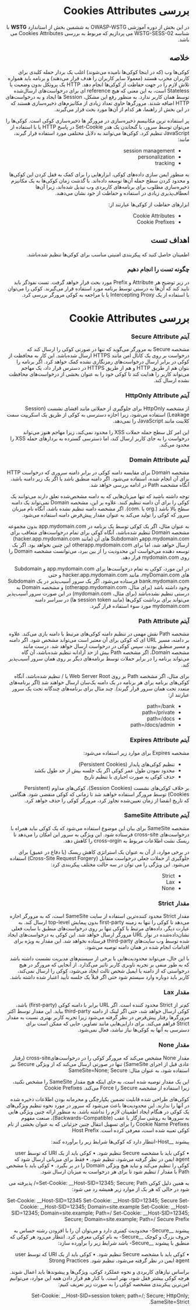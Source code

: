<div dir="rtl">
    
# بررسی Cookies Attributes
    

در این بخش از دوره آموزشی OWASP-WSTG به ششمین بخش از استاندارد **WSTG** با شناسه WSTG-SESS-02 می پردازیم که مربوط به بررسی Cookies Attributes می باشد.
    
## خلاصه

کوکی‌ها وب (‏که در اینجا کوکی‌ها نامیده می‌شوند) ‏اغلب یک بردار حمله کلیدی برای کاربران مخرب هستند (‏معمولا سایر کاربران را هدف قرار می‌دهند) ‏و برنامه باید همواره تلاش لازم را در جهت حفاظت از کوکی‌ها انجام دهد.
HTTP یک پروتکل بدون وضعیت یا Stateless است، به این معنی که هیچ reference ای برای درخواست‌های ارسال‌شده توسط همان کاربر ندارد. به منظور رفع این مشکل، Session ها ایجاد و به درخواست‌های HTTP اضافه شدند. مرورگرها حاوی تعداد زیادی از مکانیزم‌های ذخیره‌سازی هستند که در این بخش از راهنما، هر کدام از آن‌ها مورد بحث قرار می‌گیرند.

پر استفاده ترین مکانیسم ذخیره‌سازی در مرورگر ها ذخیره‌سازی کوکی است. کوکی‌ها را می‌توان توسط سرور، با گنجاندن یک هدر Set-Cookie در پاسخ HTTP یا با استفاده از JavaScript تنظیم کرد. کوکی‌ها می‌توانند به دلایل مختلفی مورد استفاده قرار گیرند، مانند:

* session management
* personalization
* tracking

به منظور ایمن سازی داده‌های کوکی، ابزارهایی را برای کمک به قفل کردن این کوکی‌ها و محدود کردن سطح حمله آن‌ها توسعه داده‌اند. با گذشت زمان کوکی‌ها به یک مکانیزم ذخیره‌سازی مطلوب برای برنامه‌های کاربردی وب تبدیل شده‌اند، زیرا آن‌ها انعطاف‌پذیری زیادی در استفاده و حفاظت از خود نشان می‌دهند.

ابزارهای حفاظت از کوکی‌ها عبارتند از:

* Cookie Attributes
* Cookie Prefixes
## اهداف تست

اطمینان حاصل کنید که پیکربندی امنیتی مناسب برای کوکی‌ها تنظیم شده‌باشد.
    
### چگونه تست را انجام دهیم

در زیر توضیح هر Attribute و Prefix مورد بحث قرار خواهد گرفت. تست نفوذگر باید تایید کند که آن‌ها به درستی توسط برنامه مورد استفاده قرار می‌گیرند. کوکی را می‌توان با استفاده از یک Intercepting Proxy یا با مراجعه به کوکی مرورگر بررسی کرد.
    
# بررسی Cookie Attributes

   ### آیتم Secure Attribute

مشخصه Secure به مرورگر می‌گوید که تنها در صورتی کوکی را ارسال کند که درخواست بر روی یک کانال امن مانند HTTPS ارسال شده‌باشد. این کار به محافظت از کوکی در برابر ارسال درخواست‌های رمزنگاری نشده کمک خواهد کرد. اگر برنامه را بتوان هم از طریق HTTP و هم از طریق HTTPS در دسترس قرار داد، یک مهاجم می‌تواند کاربر را هدایت کند تا کوکی خود را به عنوان بخشی از درخواست‌های محافظت نشده ارسال کند.

   ### آیتم HttpOnly Attribute

از مشخصه HttpOnly برای جلوگیری از حملاتی مانند افشای نشست (Session Leakage) استفاده می‌شود، زیرا اجازه دسترسی به کوکی از طریق یک اسکریپت سمت کلاینت مانند JavaScript را نمی‌دهد.

این امر کل سطح حمله حملات XSS را محدود نمی‌کند، زیرا مهاجم هنوز می‌تواند درخواست را به جای کاربر ارسال کند، اما دسترسی گسترده به بردارهای حمله XSS را محدود می‌کند.

### آیتم Domain Attribute

مشخصه Domain برای مقایسه دامنه کوکی در برابر دامنه سروری که درخواست HTTP برای آن انجام شده، استفاده می‌شود. اگر دامنه منطبق باشد یا اگر یک زیر دامنه باشد، آنگاه مشخصه Path در ادامه بررسی خواهد شد.

توجه داشته باشید که تنها میزبان‌هایی که به دامنه مشخص‌شده تعلق دارند می‌توانند یک کوکی را برای آن دامنه تنظیم کنند. علاوه بر این، مشخصه Domain نمی‌تواند یک دامنه سطح بالا باشد (‏.org یا .com). اگر مشخصه دامنه تنظیم نشده باشد، آنگاه نام میزبان سرور که کوکی را تولید می‌کند به عنوان مقدار پیش‌فرض دامنه استفاده می‌شود.

به عنوان مثال، اگر یک کوکی توسط یک برنامه در app.mydomain.com بدون مجموعه مشخصه Domain تنظیم شده‌باشد، آنگاه کوکی برای تمام درخواست‌های متعاقب برای app.mydomain.comو Subdomain های آن (مانند hacker.app.mydomain.com) ارسال خواهد شد، اما برای otherapp.mydomain.com این چنین نخواهد بود. اگر یک توسعه دهنده می‌خواست این محدودیت را از بین ببرد، می‌توانست مشخصه Domain را روی mydomain.com قرار دهد.

در این مورد، کوکی به تمام درخواست‌ها برای app.mydomain.com و Subdomain ‌های myDomain.com، مانند hacker.app.mydomain.com و حتی bank.mydomain.com فرستاده می‌شود. اگر یک سرور آسیب‌پذیر در یک Subdomain وجود داشته باشد (‏برای مثال، otherapp.mydomain.com)‏ و مشخصه Domain به درستی تنظیم نشده‌باشد (برای مثال، mydomain.com) در این صورت سرور آسیب‌پذیر می‌تواند برای برداشت کوکی‌ها (‏مانند session token ها)‏ در سراسر دامنه mydomain.com مورد سوء استفاده قرار گیرد.
    
### آیتم Path Attribute
    
مشخصه Path نقش مهمی در تنظیم دامنه کوکی‌های مرتبط با دامنه بازی می‌کند. علاوه بر دامنه، مسیر URL ای که کوکی برای آن معتبر است می‌تواند مشخص شود. اگر دامنه و مسیر منطبق بودند، سپس کوکی در درخواست ارسال خواهد شد. درست مانند مشخصه Domain، اگر مشخصه Path بیش از حد آزادانه تنظیم شده‌باشد، آن گاه می‌تواند برنامه را در برابر حملات توسط برنامه‌های دیگر بر روی همان سرور آسیب‌پذیر کند.

برای مثال، اگر مشخصه Path بر روی Web Server Root یا / تنظیم شده‌باشد، آنگاه کوکی‌های برنامه برای هر برنامه در یک دامنه یک‌سان ارسال خواهند شد (‏اگر برنامه‌های متعدد تحت همان سرور قرار گیرند)‏. چند مثال برای برنامه‌های چندگانه تحت یک سرور عبارتند از:

* path=/bank
* path=/private
* path=/docs
* path=/docs/admin
    
### آیتم Expires Attribute

مشخصه Expires برای موارد زیر استفاده می‌شود:

* تنظیم کوکی‌های پایدار (Persistent Cookies)
* محدود نمودن طول عمر کوکی اگر یک جلسه بیش از حد طول بکشد
* حذف کوکی به صورت اجباری با تنظیم تاریخ

بر خلاف کوکی‌های نشست (Session Cookies)، کوکی‌های مداوم (Persistent Cookies) توسط مرورگر استفاده خواهند شد تا زمانی که کوکی منقضی شود. هنگامی که تاریخ انقضا از زمان تعیین‌شده تجاوز کرد، مرورگر کوکی را حذف خواهد کرد.

### آیتم SameSite Attribute

مشخصه SameSite برای بیان این موضوع استفاده می‌شود که یک کوکی نباید همراه با درخواست‌های cross-site فرستاده شود. این ویژگی به سرور این امکان را می‌دهد تا ریسک نشت اطلاعات مربوط به cross-orgin را کاهش دهد.

در برخی موارد، از آن به عنوان یک استراتژی کاهش ریسک (‏یا دفاع در عمیق)‏ برای جلوگیری از حملات جعلی درخواست متقابل (Cross-Site Request Forgery) استفاده می‌شود. این ویژگی را می توان در سه حالت مختلف پیکربندی کرد:

* Strict
* Lax
* None

### مقدار Strict

مقدار Strict محدود کننده‌ترین استفاده از سایت SameSite است، که به مرورگر اجازه می‌دهد تا کوکی را تنها به زمینه first-party بدون پیمایش top-level ارسال کند. به عبارت دیگر، داده‌های مرتبط با کوکی تنها بر روی درخواست‌های منطبق با سایت فعلی نشان‌داده‌شده در نوار URL مرورگر ارسال خواهد شد. این کوکی به درخواست‌های ایجاد شده توسط وب سایت‌های third-party فرستاده نخواهد شد. این مقدار به ویژه برای اقدامات انجام شده در همان دامنه توصیه می‌شود.

با این حال، می‌تواند محدودیت‌هایی با برخی از سیستم‌های مدیریت نشست داشته باشد که به طور منفی بر تجربه ناوبری کاربر تاثیر می‌گذارد. از آنجایی که مرورگر در هیچ درخواستی که از دامنه یا ایمیل شخص ثالث ایجاد می‌شود، کوکی را ارسال نمی‌کند، کاربر باید دوباره وارد سیستم شود حتی اگر قبلاً یک جلسه تأیید اعتبار شده داشته باشد.

### مقدار Lax

کم‌تر از Strict محدود کننده است. اگر URL برابر با دامنه کوکی (‏first-party)‏ باشد، کوکی ارسال خواهد شد، حتی اگر لینک از دامنه third-party بیاید. این مقدار توسط اکثر مرورگرها رفتار پیش‌فرض در نظر گرفته می‌شود زیرا تجربه کاربر بهتری نسبت به مقدار Strict فراهم می‌کند. برای دارایی‌هایی مانند تصاویر، جایی که ممکن است برای دسترسی به آنها به کوکی‌ها نیاز نباشد، فعال نمی‌شود.
### مقدار None

مقدار None مشخص می‌کند که مرورگر کوکی را در درخواست‌هایcross-site (رفتار عادی قبل از اجرای SameSite) تنها در صورتی ارسال می‌کند که از ویژگی Secure نیز استفاده شود، به عنوان مثال: SameSite=None; Secure

این یک مقدار توصیه شده است، به جای اینکه هیچ مقدار SameSite را مشخص نکنید، زیرا استفاده از مشخصه Secure را Force می‌کند.
Cookie Prefixes

کوکی‌های طراحی شده قابلیت تضمین یکپارچگی و محرمانه بودن اطلاعات ذخیره شده در آنها را ندارند. این محدودیت‌ها باعث می‌شود که سرور در مورد نحوه تنظیم ویژگی‌های یک کوکی در هنگام ایجاد اطمینان لازم را نداشته باشد. به منظور ارائه چنین ویژگی هایی به سرورها به روشی سازگار با عقب (Backwards-Compatible)، صنعت مفهوم Cookie Name Prefixes را برای تسهیل انتقال چنین جزئیاتی که به عنوان بخشی از نام کوکی تعبیه شده است، معرفی کرده است.
Host Prefix

پیشوند __Host-انتظار دارد که کوکی‌ها شرایط زیر را برآورده کنند:

• کوکی باید با مشخصه Secure تنظیم شود.
• کوکی باید از یک URI که توسط user agent ایمن در نظر گرفته می‌شود، تنظیم شود.
• فقط برای میزبانی ارسال شود که کوکی را تنظیم می‌کند و نباید هیچ ویژگی Domain را در بر بگیرد.
• کوکی باید با مشخص Path با مقدار / تنظیم شود تا برای هر درخواست به میزبان ارسال شود.

به همین دلیل کوکی Set-Cookie: __Host-SID=12345; Secure; Path=/ پذیرفته می شود در حالی که هر یک از موارد زیر همیشه رد می شود:

Set-Cookie: __Host-SID=12345 Set-Cookie: __Host-SID=12345; Secure
Set-Cookie: __Host-SID=12345; Domain=site.example
Set-Cookie: __Host-SID=12345; Domain=site.example; Path=/
Set-Cookie: __Host-SID=12345; Secure; Domain=site.example; Path=/
Secure Prefix

پیشوند __Secure- محدودیت کمتری دارد و می‌توان آن را با افزودن رشته حساس به حروف بزرگ و کوچک __Secure- به نام کوکی معرفی کرد.
انتظار می‌رود هر کوکی که منطبق با پیشوند __Secure- باشد شرایط زیر را برآورده سازد:

• کوکی باید با مشخصه Secure تنظیم شود.
• کوکی باید از یک URI که توسط user agent ایمن در نظر گرفته می‌شود، تنظیم شود.
Strong Practices

براساس نیازهای کاربردی و نحوه عملکرد کوکی، ویژگی‌ها و پیشوندها باید اعمال شوند. هرچه کوکی بیشتر قفل شود، بهتر است.
با کنار هم قرار دادن همه این موارد، می‌توانیم امن‌ترین پیکربندی مشخصه کوکی را به صورت زیر تعریف کنیم:

Set-Cookie: __Host-SID=session token; path=/; Secure; HttpOnly; SameSite=Strict.
